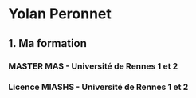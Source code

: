 # Yolan Peronnet

## 1. Ma formation

### MASTER MAS - Université de Rennes 1 et 2 

### Licence MIASHS - Université de Rennes 1 et 2 